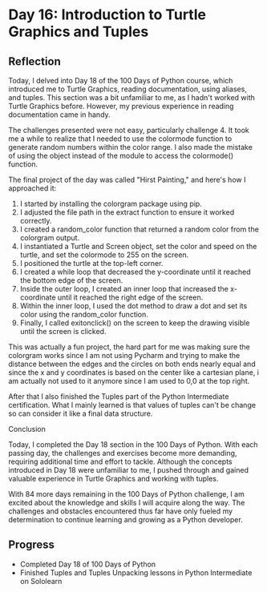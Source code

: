 # Day 16: Introduction to Turtle Graphics and Tuples 
## Reflection
  Today, I delved into Day 18 of the 100 Days of Python course, which introduced me to Turtle Graphics, reading documentation, using aliases, and tuples. This section was a bit unfamiliar to me, as I hadn't worked with Turtle Graphics before. However, my previous experience in reading documentation came in handy.

  The challenges presented were not easy, particularly challenge 4. It took me a while to realize that I needed to use the colormode function to generate random numbers within the color range. I also made the mistake of using the object instead of the module to access the colormode() function. 
  
  The final project of the day was called "Hirst Painting," and here's how I approached it:

  1. I started by installing the colorgram package using pip.
  2. I adjusted the file path in the extract function to ensure it worked correctly.
  3. I created a random_color function that returned a random color from the colorgram output.
  4. I instantiated a Turtle and Screen object, set the color and speed on the turtle, and set the colormode to 255 on the screen.
  5. I positioned the turtle at the top-left corner.
  6. I created a while loop that decreased the y-coordinate until it reached the bottom edge of the screen.
  7. Inside the outer loop, I created an inner loop that increased the x-coordinate until it reached the right edge of the screen.
  8. Within the inner loop, I used the dot method to draw a dot and set its color using the random_color function.
  9. Finally, I called exitonclick() on the screen to keep the drawing visible until the screen is clicked.

  This was actually a fun project, the hard part for me was making sure the colorgram works since I am not using Pycharm and trying to make the distance between the edges and the circles on both ends nearly equal and since the x and y coordinates is based on the center like a cartesian plane, i am actually not used to it anymore since I am used to 0,0 at the top right. 

  After that I also finished the Tuples part of the Python Intermediate certification. What I mainly learned is that values of tuples can't be change so can consider it like a final data structure.

  Conclusion

  Today, I completed the Day 18 section in the 100 Days of Python. With each passing day, the challenges and exercises become more demanding, requiring additional time and effort to tackle. Although the concepts introduced in Day 18 were unfamiliar to me, I pushed through and gained valuable experience in Turtle Graphics and working with tuples.

  With 84 more days remaining in the 100 Days of Python challenge, I am excited about the knowledge and skills I will acquire along the way. The challenges and obstacles encountered thus far have only fueled my determination to continue learning and growing as a Python developer.

## Progress
 - Completed Day 18 of 100 Days of Python
 - Finished Tuples and Tuples Unpacking lessons in Python Intermediate on Sololearn
